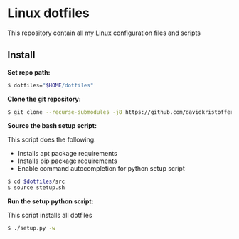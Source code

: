 # Linux dotfiles

This repository contain all my Linux configuration files and scripts

## Install

**Set repo path:**

```bash
$ dotfiles="$HOME/dotfiles"
```

**Clone the git repository:**

```bash
$ git clone --recurse-submodules -j8 https://github.com/davidkristoffersen/dotfiles.git $dotfiles
```

**Source the bash setup script:**

This script does the following:

- Installs apt package requirements
- Installs pip package requirements
- Enable command autocompletion for python setup script

```bash
$ cd $dotfiles/src
$ source stetup.sh
```

**Run the setup python script:**

This script installs all dotfiles

```bash
$ ./setup.py -w
```
